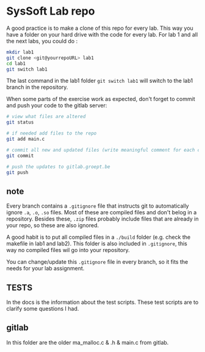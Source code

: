 # SysSoft Lab repo

A good practice is to make a clone of this repo for every lab. This way you have a folder on your hard drive with the code for every lab.
For lab 1 and all the next labs, you could do :
```bash
mkdir lab1
git clone <git@yourrepoURL> lab1
cd lab1
git switch lab1
```

The last command in the lab1 folder `git switch lab1` will switch to the lab1 branch in the repository.

When some parts of the exercise work as expected, don't forget to commit and push your code to the gitlab server:
```bash
# view what files are altered
git status

# if needed add files to the repo
git add main.c

# commit all new and updated files (write meaningful comment for each commit)
git commit

# push the updates to gitlab.groept.be
git push
```

## note
Every branch contains a `.gitignore` file that instructs git to automatically ignore `.a`, `.o`, `.so` files. Most of these are compiled files and don't belog in a repository. Besides these, `.zip` files probably include files that are already in your repo, so these are also ignored.

A good habit is to put all compiled files in a `./build` folder (e.g. check the makefile in lab1 and lab2). This folder is also included in `.gitignore`, this way no compiled files wil go into your repository.

You can change/update this `.gitignore` file in every branch, so it fits the needs for your lab assignment.


## TESTS
In the docs is the information about the test scripts.
These test scripts are to clarify some questions I had.

## gitlab
In this folder are the older ma_malloc.c & .h & main.c from gitlab.